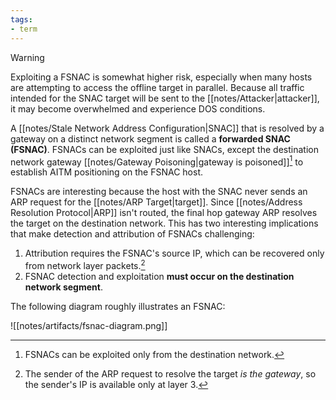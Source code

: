 ```yaml
---
tags:
- term
---
```


>[!WARNING]
>Exploiting a FSNAC is somewhat higher risk, especially when many hosts are attempting to access the offline target in parallel. Because all traffic intended for the SNAC target will be sent to the [[notes/Attacker|attacker]], it may become overwhelmed and experience DOS conditions.

A [[notes/Stale Network Address Configuration|SNAC]] that is resolved by a gateway on a distinct network segment is called a **forwarded SNAC (FSNAC)**. FSNACs can be exploited just like SNACs, except the destination network gateway [[notes/Gateway Poisoning|gateway is poisoned]][^dest-reminder]  to establish AITM positioning on the FSNAC host.

FSNACs are interesting because the host with the SNAC never sends an ARP request for the [[notes/ARP Target|target]]. Since [[notes/Address Resolution Protocol|ARP]] isn't routed, the final hop gateway ARP resolves the target on the destination network. This has two interesting implications that make detection and attribution of FSNACs challenging:

1. Attribution requires the FSNAC's source IP, which can be recovered only from  network layer packets.[^arp-reminder]
2. FSNAC detection and exploitation **must occur on the destination network segment**.

The following diagram roughly illustrates an FSNAC:

![[notes/artifacts/fsnac-diagram.png]]

[^dest-reminder]: FSNACs can be exploited only from the destination network.
[^arp-reminder]: The sender of the ARP request to resolve the target *is the gateway*, so the sender's IP is available only at layer 3.